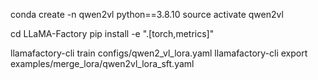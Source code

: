 conda create -n qwen2vl python==3.8.10
source activate qwen2vl

cd LLaMA-Factory
pip install -e ".[torch,metrics]"

llamafactory-cli train configs/qwen2_vl_lora.yaml
llamafactory-cli export examples/merge_lora/qwen2vl_lora_sft.yaml